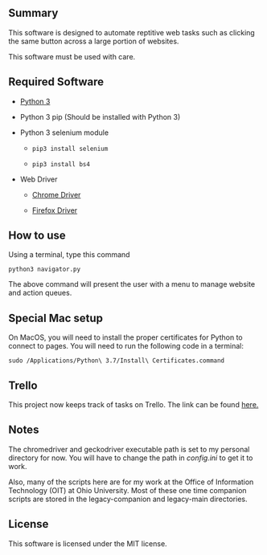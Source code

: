 ## Summary
This software is designed to automate reptitive web tasks such as clicking
the same button across a large portion of websites.

This software must be used with care.

## Required Software
* [Python 3](https://www.python.org/downloads)

* Python 3 pip (Should be installed with Python 3)

* Python 3 selenium module

    * `pip3 install selenium`

    * `pip3 install bs4`

* Web Driver

    * [Chrome Driver](https://sites.google.com/a/chromium.org/chromedriver/downloads)

    * [Firefox Driver](https://github.com/mozilla/geckodriver/releases)

## How to use
Using a terminal, type this command

`python3 navigator.py`

The above command will present the user with a menu to manage website and action
queues.

## Special Mac setup
On MacOS, you will need to install the proper certificates for Python to connect
to pages. You will need to run the following code in a terminal:

`sudo /Applications/Python\ 3.7/Install\ Certificates.command`

## Trello
This project now keeps track of tasks on Trello.
The link can be found [here.](https://trello.com/b/NrBC6CaV/automatic-web-navigator)

## Notes
The chromedriver and geckodriver executable path is set to my personal directory for now.
You will have to change the path in *config.ini* to get it to work.

Also, many of the scripts here are for my work at the Office of Information Technology (OIT)
at Ohio University. Most of these one time companion scripts are stored in the legacy-companion
and legacy-main directories.

## License
This software is licensed under the MIT license.
